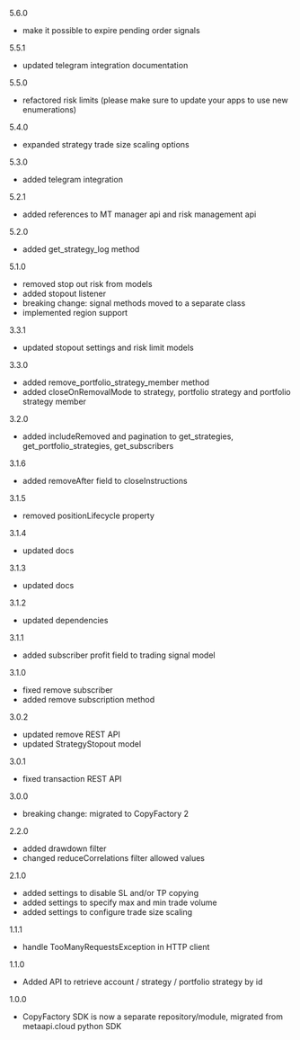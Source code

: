 5.6.0
  - make it possible to expire pending order signals

5.5.1
  - updated telegram integration documentation

5.5.0
  - refactored risk limits (please make sure to update your apps to use new enumerations)

5.4.0
  - expanded strategy trade size scaling options

5.3.0
  - added telegram integration

5.2.1
  - added references to MT manager api and risk management api

5.2.0
  - added get_strategy_log method

5.1.0
  - removed stop out risk from models
  - added stopout listener
  - breaking change: signal methods moved to a separate class
  - implemented region support
  
3.3.1
  - updated stopout settings and risk limit models

3.3.0
  - added remove_portfolio_strategy_member method
  - added closeOnRemovalMode to strategy, portfolio strategy and portfolio strategy member

3.2.0
  - added includeRemoved and pagination to get_strategies, get_portfolio_strategies, get_subscribers

3.1.6
  - added removeAfter field to closeInstructions

3.1.5
  - removed positionLifecycle property

3.1.4
  - updated docs

3.1.3
  - updated docs

3.1.2
  - updated dependencies

3.1.1
  - added subscriber profit field to trading signal model

3.1.0
  - fixed remove subscriber
  - added remove subscription method

3.0.2
  - updated remove REST API
  - updated StrategyStopout model

3.0.1
  - fixed transaction REST API

3.0.0
  - breaking change: migrated to CopyFactory 2

2.2.0
  - added drawdown filter
  - changed reduceCorrelations filter allowed values

2.1.0
  - added settings to disable SL and/or TP copying
  - added settings to specify max and min trade volume
  - added settings to configure trade size scaling

1.1.1
  - handle TooManyRequestsException in HTTP client

1.1.0
  - Added API to retrieve account / strategy / portfolio strategy by id

1.0.0
  - CopyFactory SDK is now a separate repository/module, migrated from metaapi.cloud python SDK
